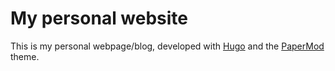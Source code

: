 # My personal website

This is my personal webpage/blog, developed with [Hugo](https://gohugo.io) and the [PaperMod](https://github.com/adityatelange/hugo-PaperMod) theme.
